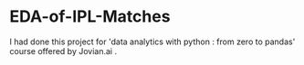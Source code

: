 # EDA-of-IPL-Matches
I had done this project for 'data analytics with python : from zero to pandas' course offered by Jovian.ai .
